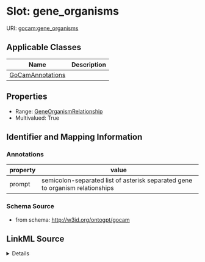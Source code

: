 # Slot: gene_organisms

URI: [gocam:gene_organisms](http://w3id.org/ontogpt/gocam/gene_organisms)



<!-- no inheritance hierarchy -->




## Applicable Classes

| Name | Description |
| --- | --- |
[GoCamAnnotations](GoCamAnnotations.md) | 






## Properties

* Range: [GeneOrganismRelationship](GeneOrganismRelationship.md)
* Multivalued: True








## Identifier and Mapping Information





### Annotations

| property | value |
| --- | --- |
| prompt | semicolon-separated list of asterisk separated gene to organism relationships |



### Schema Source


* from schema: http://w3id.org/ontogpt/gocam




## LinkML Source

<details>
```yaml
name: gene_organisms
annotations:
  prompt:
    tag: prompt
    value: semicolon-separated list of asterisk separated gene to organism relationships
from_schema: http://w3id.org/ontogpt/gocam
rank: 1000
multivalued: true
alias: gene_organisms
owner: GoCamAnnotations
domain_of:
- GoCamAnnotations
range: GeneOrganismRelationship

```
</details>